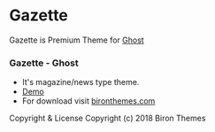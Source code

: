 # Gazette #

Gazette is Premium Theme for [Ghost](https://ghost.org)

### Gazette - Ghost ###

* It's magazine/news type theme.
* [Demo](https://gazette.bironthemes.com)
* For download visit [bironthemes.com](https://bironthemes.com)

Copyright & License
Copyright (c) 2018 Biron Themes